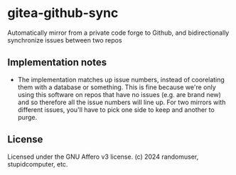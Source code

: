 # gitea-github-sync

Automatically mirror from a private code forge to Github, and bidirectionally synchronize issues between two repos

## Implementation notes

- The implementation matches up issue numbers, instead of coorelating them with a database or something. This is fine because we're only using this software on repos that have no issues (e.g. are brand new) and so therefore all the issue numbers will line up. For two mirrors with different issues, you'll have to pick one side to keep and another to purge.

## License

Licensed under the GNU Affero v3 license. (c) 2024 randomuser, stupidcomputer, etc.
